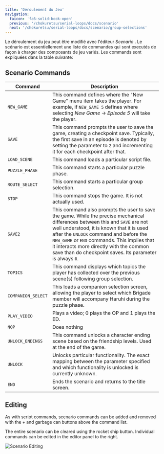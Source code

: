 ```yaml
---
title: 'Déroulement du Jeu'
navigation:
  faicon: 'fa6-solid:book-open'
  previous: '/chokuretsu/serial-loops/docs/scenario'
  next: '/chokuretsu/serial-loops/docs/scenario/group-selections'
---
```

Le déroulement du jeu peut être modifié avec l'éditeur _Scenario_ . Le scénario est essentiellement une liste de commandes qui sont executés de façon à charger des 
composants de jeu variés. Les commands sont expliquées dans la table suivante:

## Scenario Commands
| Command | Description |
|---------|-------------|
| `NEW_GAME` | This command defines where the "New Game" menu item takes the player. For example, if `NEW_GAME 5` defines where selecting _New Game_ &rarr; _Episode 5_ will take the player. |
| `SAVE` | This command prompts the user to save the game, creating a checkpoint save. Typically, the first save in an episode is denoted by setting the parameter to `2` and incrementing it for each checkpoint after that. |
| `LOAD_SCENE` | This command loads a particular script file. |
| `PUZZLE_PHASE` | This command starts a particular puzzle phase. |
| `ROUTE_SELECT` | This command starts a particular group selection. |
| `STOP` | This command stops the game. It is not actually used. |
| `SAVE2` | This command also prompts the user to save the game. While the precise mechanical differences between this and `SAVE` are not well understood, it is known that it is used after the `UNLOCK` command and before the `NEW_GAME` or `END` commands. This implies that it interacts more directly with the common save than do checkpoint saves. Its parameter is always `0`. |
| `TOPICS` | This command displays which topics the player has collected over the previous scene(s) following group selection. |
| `COMPANION_SELECT` | This loads a companion selection screen, allowing the player to select which Brigade member will accompany Haruhi during the puzzle phase. |
| `PLAY_VIDEO` | Plays a video; 0 plays the OP and 1 plays the ED. |
| `NOP` | Does nothing |
| `UNLOCK_ENDINGS` | This command unlocks a character ending scene based on the friendship levels. Used at the end of the game. |
| `UNLOCK` | Unlocks particular functionality. The exact mapping between the parameter specified and which functionality is unlocked is currently unknown. |
| `END` | Ends the scenario and returns to the title screen. |

## Editing
As with script commands, scenario commands can be added and removed with the + and garbage can buttons above the command list. 

The entire scenario can be cleared using the rocket ship button. Individual commands can be edited in the editor panel to the right.

![Scenario Editing](/images/chokuretsu/serial-loops/scenario-editing.png)